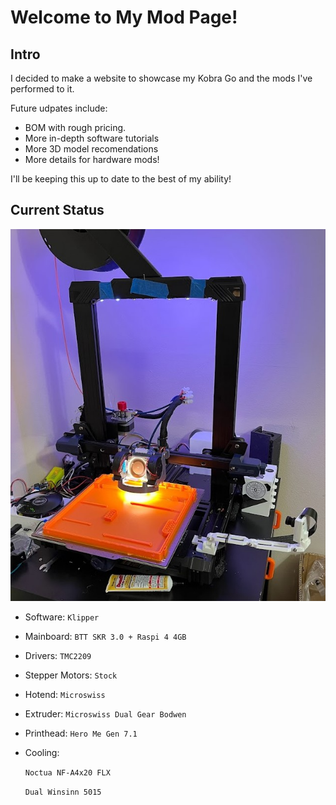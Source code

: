 # Welcome to My Mod Page!
## Intro

I decided to make a website to showcase my Kobra Go and the mods I've performed to it.

Future udpates include:
 
* BOM with rough pricing.
* More in-depth software tutorials
* More 3D model recomendations
* More details for hardware mods!

I'll be keeping this up to date to the best of my ability!

## Current Status
![Feb 23' Setup](assets/feb23setup.jpg)

* Software: 
    ```Klipper```
* Mainboard:
    ```BTT SKR 3.0 + Raspi 4 4GB```
* Drivers:
    ```TMC2209```
* Stepper Motors:
    ```Stock```
* Hotend:
    ```Microswiss```
* Extruder:
    ```Microswiss Dual Gear Bodwen```
* Printhead:
    ```Hero Me Gen 7.1```
* Cooling: 
    
    ```Noctua NF-A4x20 FLX```

    ```Dual Winsinn 5015```

